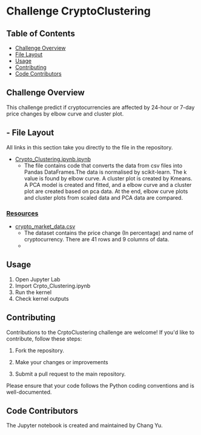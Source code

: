 # Challenge CryptoClustering
## Table of Contents
- [Challenge Overview](#challenge-overview)
- [File Layout](#file-layout)
- [Usage](#usage)
- [Contributing](#contributing)
- [Code Contributors](#code-contributors)

## Challenge Overview
This challenge predict if cryptocurrencies are affected by 24-hour or 7-day price changes by elbow curve and cluster plot.

## - File Layout
All links in this section take you directly to the file in the repository.

- [Crypto_Clustering.ipynb.ipynb](Crypto_Clustering.ipynb)
    - The file contains code that converts the data from csv files into Pandas DataFrames.The data is normalised by scikit-learn. The k value is found by elbow curve. A cluster plot is created by Kmeans. A PCA model is created and fitted, and a elbow curve and a cluster plot are created based on pca data. At the end, elbow curve plots and cluster plots from scaled data and PCA data are compared. 

### [Resources](Resources)
- [crypto_market_data.csv](Resources/crypto_market_data.csv)
    - The dataset contains the price change (In percentage) and name of cryptocurrency. There are 41 rows and 9 columns of data.
    - 
## Usage
1. Open Jupyter Lab
2. Import Crpto_Clustering.ipynb
3. Run the kernel
4. Check kernel outputs 

## Contributing
Contributions to the CrptoClustering challenge are welcome! If you'd like to contribute, follow these steps:

1. Fork the repository.

2. Make your changes or improvements 

3. Submit a pull request to the main repository.

Please ensure that your code follows the Python coding conventions and is well-documented.

## Code Contributors
The Jupyter notebook is created and  maintained by Chang Yu.

